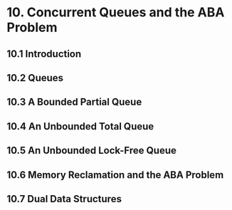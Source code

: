 # 10. Concurrent Queues and the ABA Problem
## 10.1 Introduction
## 10.2 Queues
## 10.3 A Bounded Partial Queue
## 10.4 An Unbounded Total Queue
## 10.5 An Unbounded Lock-Free Queue
## 10.6 Memory Reclamation and the ABA Problem
## 10.7 Dual Data Structures